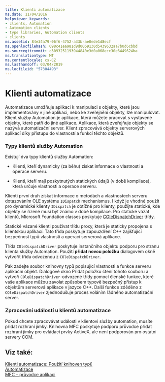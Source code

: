 ```yaml
---
title: Klienti automatizace
ms.date: 11/04/2016
helpviewer_keywords:
- clients, Automation
- Automation clients
- type libraries, Automation clients
- clients
ms.assetid: 84e34a79-06f6-4752-a33b-ae0ede1d8ecf
ms.openlocfilehash: 098c41ea981d9d0069130d5439632aa7b0d6cbbd
ms.sourcegitcommit: c3093251193944840e3d0a068ecc30e6449624ba
ms.translationtype: MT
ms.contentlocale: cs-CZ
ms.lasthandoff: 03/04/2019
ms.locfileid: "57304493"
---
```

# <a name="automation-clients"></a>Klienti automatizace

Automatizace umožňuje aplikaci k manipulaci s objekty, které jsou implementovány v jiné aplikaci, nebo ke zveřejnění objekty, lze manipulovat. Klient služby Automation je aplikace, která můžete pracovat s vystavené objekty, které patří do jiné aplikace. Aplikace, která zveřejňuje objekty se nazývá automatizační server. Klient zpracovává objekty serverových aplikací díky přístupu do vlastností a funkcí těchto objektů.

### <a name="types-of-automation-clients"></a>Typy klientů služby Automation

Existují dva typy klientů služby Automation:

- Klienti, kteří dynamicky (za běhu) získat informace o vlastnosti a operace serveru.

- Klienti, kteří mají poskytnutých statických údajů (v době kompilace), která určuje vlastnosti a operace serveru.

Klienti první druh získat informace o metodách a vlastnostech serveru dotazováním OLE systému `IDispatch` mechanismus. I když je vhodné použít pro dynamické klienty `IDispatch` je obtížné pro klienty, použijte statické, kde objekty se řízené musí být známo v době kompilace. Pro statické vázat klientů, Microsoft Foundation classes poskytuje [COleDispatchDriver](../mfc/reference/coledispatchdriver-class.md) třídy.

Statické vázané klienti používat třídu proxy, která je staticky propojena s klientskou aplikací. Tato třída poskytuje zapouzdření C++ zajišťující bezpečnost typů vlastností a operací serverová aplikace.

Třída `COleDispatchDriver` poskytuje instančního objektu podporu pro stranu klienta služby Automation. Použití **přidat novou položku** dialogovém okně vytvořit třídu odvozenou z `COleDispatchDriver`.

Pak zadejte soubor knihovny typů popisující vlastnosti a funkce serveru aplikační objekt. Dialogové okno Přidat položku čtení tohoto souboru a vytvoří `COleDispatchDriver`-odvozené třídy pomocí členské funkce, které vaše aplikace můžou zavolat způsobem typově bezpečný přístup k objektům serverová aplikace v jazyce C++. Další funkce zděděno z `COleDispatchDriver` zjednodušuje proces voláním řádného automatizační server.

### <a name="handling-events-in-automation-clients"></a>Zpracování událostí u klientů automatizace

Pokud chcete zpracovávat události v klientovi služby automation, musíte přidat rozhraní jímky. Knihovna MFC poskytuje podporu průvodce přidat rozhraní jímky pro ovládací prvky ActiveX, ale není podporován pro ostatní servery COM.

## <a name="see-also"></a>Viz také:

[Klienti automatizace: Použití knihoven typů](../mfc/automation-clients-using-type-libraries.md)<br/>
[Automatizace](../mfc/automation.md)<br/>
[MFC – průvodce aplikací](../mfc/reference/mfc-application-wizard.md)
